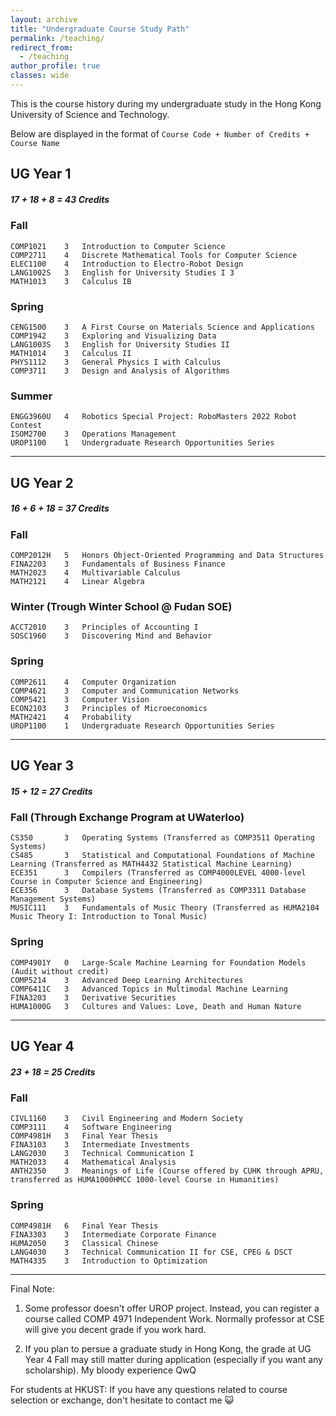 ```yaml
---
layout: archive
title: "Undergraduate Course Study Path"
permalink: /teaching/
redirect_from:
  - /teaching
author_profile: true 
classes: wide
---
```


This is the course history during my undergraduate study in the Hong Kong University of Science and Technology. 

Below are displayed in the format of
`Course Code + Number of Credits + Course Name`


## UG Year 1   

##### 17 + 18 + 8 = 43 Credits

### Fall   
```angular2html
COMP1021    3   Introduction to Computer Science
COMP2711    4   Discrete Mathematical Tools for Computer Science
ELEC1100    4   Introduction to Electro-Robot Design 
LANG1002S   3   English for University Studies I 3
MATH1013    3   Calculus IB 
```
### Spring  
```angular2html
CENG1500    3   A First Course on Materials Science and Applications
COMP1942    3   Exploring and Visualizing Data 
LANG1003S   3   English for University Studies II
MATH1014    3   Calculus II 
PHYS1112    3   General Physics I with Calculus
COMP3711    3   Design and Analysis of Algorithms
```
### Summer 
```angular2html
ENGG3960U   4   Robotics Special Project: RoboMasters 2022 Robot Contest
ISOM2700    3   Operations Management
UROP1100    1   Undergraduate Research Opportunities Series
```
---
## UG Year 2

##### 16 + 6 + 18 = 37 Credits

### Fall
```angular2html
COMP2012H   5   Honors Object-Oriented Programming and Data Structures
FINA2203    3   Fundamentals of Business Finance
MATH2023    4   Multivariable Calculus
MATH2121    4   Linear Algebra
```

### Winter (Trough Winter School @ Fudan SOE)
```angular2html
ACCT2010    3   Principles of Accounting I 
SOSC1960    3   Discovering Mind and Behavior
```

### Spring 
```angular2html
COMP2611    4   Computer Organization
COMP4621    3   Computer and Communication Networks
COMP5421    3   Computer Vision
ECON2103    3   Principles of Microeconomics
MATH2421    4   Probability
UROP1100    1   Undergraduate Research Opportunities Series
```

---
## UG Year 3

##### 15 + 12 = 27 Credits

### Fall (Through Exchange Program at UWaterloo)
```angular2html
CS350       3   Operating Systems (Transferred as COMP3511 Operating Systems)
CS485       3   Statistical and Computational Foundations of Machine Learning (Transferred as MATH4432 Statistical Machine Learning)
ECE351      3   Compilers (Transferred as COMP4000LEVEL 4000-level Course in Computer Science and Engineering)
ECE356      3   Database Systems (Transferred as COMP3311 Database Management Systems)
MUSIC111    3   Fundamentals of Music Theory (Transferred as HUMA2104 Music Theory I: Introduction to Tonal Music)
```

### Spring
```angular2html
COMP4901Y   0   Large-Scale Machine Learning for Foundation Models (Audit without credit)
COMP5214    3   Advanced Deep Learning Architectures
COMP6411C   3   Advanced Topics in Multimodal Machine Learning
FINA3203    3   Derivative Securities
HUMA1000G   3   Cultures and Values: Love, Death and Human Nature
```

---
## UG Year 4

##### 23 + 18 = 25 Credits

### Fall 
```angular2html
CIVL1160    3   Civil Engineering and Modern Society
COMP3111    4   Software Engineering
COMP4981H   3   Final Year Thesis
FINA3103    3   Intermediate Investments
LANG2030    3   Technical Communication I
MATH2033    4   Mathematical Analysis
ANTH2350    3   Meanings of Life (Course offered by CUHK through APRU, transferred as HUMA1000HMCC 1000-level Course in Humanities)
```
### Spring
```angular2html
COMP4981H   6   Final Year Thesis
FINA3303    3   Intermediate Corporate Finance
HUMA2050    3   Classical Chinese
LANG4030    3   Technical Communication II for CSE, CPEG & DSCT
MATH4335    3   Introduction to Optimization
```
---

Final Note:
1. Some professor doesn't offer UROP project. Instead, you can register a course called COMP 4971 Independent Work. Normally professor at CSE will give you decent grade if you work hard.

2. If you plan to persue a graduate study in Hong Kong, the grade at UG Year 4 Fall may still matter during application (especially if you want any scholarship). My bloody experience QwQ

For students at HKUST: If you have any questions related to course selection or exchange, don't hesitate to contact me 😺
